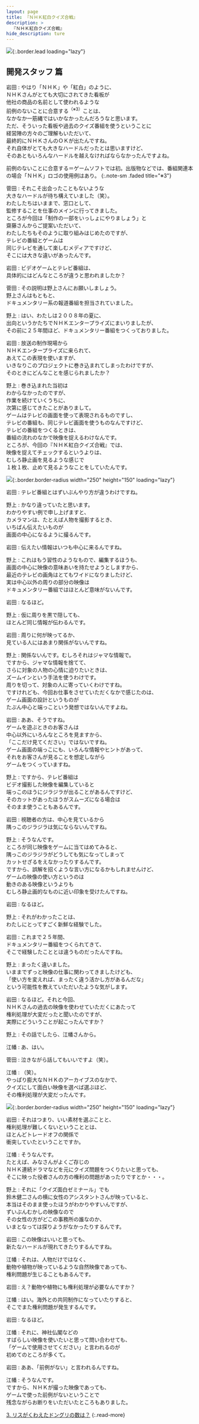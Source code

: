 ```yaml
---
layout: page
title: 『ＮＨＫ紅白クイズ合戦』
description: >
  『ＮＨＫ紅白クイズ合戦』
hide_description: ture
---
```


![](/interviews/jp/wii/rqij/vol2/img/mainvisual2.jpg){:.border.lead loading="lazy"}

## 開発スタッフ 篇

岩田
: やはり「ＮＨＫ」や「紅白」のように、<br>ＮＨＫさんがとても大切にされてきた看板が<br>他社の商品の名前として使われるような<br>前例のないことに合意する<sup>（※3）</sup>ことは、<br>なかなか一筋縄ではいかなかったんだろうなと思います。<br>ただ、そういった看板や過去のクイズ番組を使うということに<br>経営陣の方々のご理解もいただいて、<br>最終的にＮＨＫさんのＯＫが出たんですね。<br>それ自体がとても大きなハードルだったとは思いますけど、<br>そのあともいろんなハードルを越えなければならなかったんですよね。

前例のないことに合意する＝ゲームソフトでは初。出版物などでは、番組関連本の場合「ＮＨＫ」ロゴの使用例はあり。
{:.note-sm .faded title="※3"}

菅田
: それこそ出会ったこともないような<br>大きなハードルが待ち構えていました（笑）。<br>わたしたちはいままで、窓口として、<br>監修することを仕事のメインに行ってきました。<br>ところが今回は「制作の一部をいっしょにやりましょう」と<br>齋藤さんからご提案いただいて、<br>わたしたちもそのように取り組みはじめたのですが、<br>テレビの番組とゲームは<br>同じテレビを通して楽しむメディアですけど、<br>そこには大きな違いがあったんです。

岩田
: ビデオゲームとテレビ番組は、<br>具体的にはどんなところが違うと思われましたか？

菅田
: その説明は野上さんにお願いしましょう。<br>野上さんはもともと、<br>ドキュメンタリー系の報道番組を担当されていました。

野上
: はい、わたしは２００８年の夏に、<br>出向というかたちでＮＨＫエンタープライズにまいりましたが、<br>その前に２５年間ほど、ドキュメンタリー番組をつくっておりました。

岩田
: 放送の制作現場から<br>ＮＨＫエンタープライズに来られて、<br>あえてこの表現を使いますが、<br>いきなりこのプロジェクトに巻き込まれてしまったわけですが、<br>そのときにどんなことを感じられましたか？

野上
: 巻き込まれた当初は<br>わからなかったのですが、<br>作業を続けていくうちに、<br>次第に感じてきたことがありまして。<br>ゲームはテレビの画面を使って表現されるものですし、<br>テレビの番組も、同じテレビ画面を使うものなんですけど、<br>テレビの番組をつくるときは、<br>番組の流れのなかで映像を捉えるわけなんです。<br>ところが、今回の『ＮＨＫ紅白クイズ合戦』では、<br>映像を捉えてチェックするというよりは、<br>むしろ静止画を見るような感じで<br>１枚１枚、止めて見るようなことをしていたんです。

![](/interviews/jp/wii/rqij/vol2/img/photo6.jpg){:.border.border-radius width="250" height="150" loading="lazy"}

岩田
: テレビ番組とはずいぶんやり方が違うわけですね。

野上
: かなり違っていたと思います。<br>わかりやすい例で申し上げますと、<br>カメラマンは、たとえば人物を撮影するとき、<br>いちばん伝えたいものが<br>画面の中心になるように撮るんです。

岩田
: 伝えたい情報はいつも中心に来るんですね。

野上
: これはもう習性のようなもので、編集するほうも、<br>画面の中心に映像の意味あいを持たせようとしますから、<br>最近のテレビの画角はとてもワイドになりましたけど、<br>実は中心以外の周りの部分の映像は<br>ドキュメンタリー番組ではほとんど意味がないんです。

岩田
: なるほど。

野上
: 仮に周りを黒で隠しても、<br>ほとんど同じ情報が伝わるんです。

岩田
: 周りに何が映ってるか、<br>見ている人にはあまり関係がないんですね。

野上
: 関係ないんです。むしろそれはジャマな情報で。<br>ですから、ジャマな情報を捨てて、<br>さらに対象の人物の心情に迫りたいときは、<br>ズームインという手法を使うわけです。<br>周りを切って、対象の人に寄っていくわけですね。<br>ですけれども、今回お仕事をさせていただくなかで感じたのは、<br>ゲーム画面の設計というものが<br>たぶん中心と端っこという発想ではないんですよね。

岩田
: ああ、そうですね。<br>ゲームを遊ぶときのお客さんは<br>中心以外にいろんなところを見ますから、<br>「ここだけ見てください」ではないですね。<br>ゲーム画面の端っこにも、いろんな情報やヒントがあって、<br>それをお客さんが見ることを想定しながら<br>ゲームをつくっていますね。

野上
: ですから、テレビ番組は<br>ビデオ撮影した映像を編集していると<br>端っこのほうにジラジラが出ることがあるんですけど、<br>そのカットがあったほうがスムーズになる場合は<br>そのまま使うこともあるんです。

岩田
: 視聴者の方は、中心を見ているから<br>隅っこのジラジラは気にならないんですね。

野上
: そうなんです。<br>ところが同じ映像をゲームに当てはめてみると、<br>隅っこのジラジラがどうしても気になってしまって<br>カットせざるをえなかったりするんです。<br>ですから、誤解を招くような言い方になるかもしれませんけど、<br>ゲームの映像の使い方というのは<br>動きのある映像というよりも<br>むしろ静止画的なものに近い印象を受けたんですね。

岩田
: なるほど。

野上
: それがわかったことは、<br>わたしにとってすごく新鮮な経験でした。

岩田
: これまで２５年間、<br>ドキュメンタリー番組をつくられてきて、<br>そこで経験したこととは違うものだったんですね。

野上
: まったく違いました。<br>いままでずっと映像の仕事に関わってきましたけども、<br>「使い方を変えれば、まったく違う活かし方があるんだな」<br>という可能性を教えていただいたような気がします。

岩田
: なるほど。それと今回、<br>ＮＨＫさんの過去の映像を使わせていただくにあたって<br>権利処理が大変だったと聞いたのですが、<br>実際にどういうことが起こったんですか？

野上
: その話でしたら、江幡さんから。

江幡
: あ、はい。

菅田
: 泣きながら話してもいいですよ（笑）。

江幡
: （笑）。<br>やっぱり膨大なＮＨＫのアーカイブスのなかで、<br>クイズにして面白い映像を選べば選ぶほど、<br>その権利処理が大変だったんです。

![](/interviews/jp/wii/rqij/vol2/img/photo7.jpg){:.border.border-radius width="250" height="150" loading="lazy"}

岩田
: それはつまり、いい素材を選ぶことと、<br>権利処理が難しくないということとは、<br>ほとんどトレードオフの関係で<br>衝突していたということですか。

江幡
: そうなんです。<br>たとえば、みなさんがよくご存じの<br>ＮＨＫ連続ドラマなどを元にクイズ問題をつくりたいと思っても、<br>そこに映った役者さんの方の権利の問題があったりですとか・・・。

野上
: それに「クイズ面白ゼミナール」でも<br>鈴木健二さんの横に女性のアシスタントさんが映っていると、<br>本当はそのまま使ったほうがわかりやすいんですが、<br>ずいぶんむかしの映像なので<br>その女性の方がどこの事務所の誰なのか、<br>いまとなっては探りようがなかったりするんです。

岩田
: この映像はいいと思っても、<br>新たなハードルが現れてきたりするんですね。

江幡
: それは、人物だけではなく、<br>動物や植物が映っているような自然映像であっても、<br>権利問題が生じることもあるんです。

岩田
: え？動物や植物にも権利処理が必要なんですか？

江幡
: はい。海外との共同制作になっていたりすると、<br>そこでまた権利問題が発生するんです。

岩田
: なるほど。

江幡
: それに、神社仏閣などの<br>すばらしい映像を使いたいと思って問い合わせても、<br>「ゲームで使用させてください」と言われるのが<br>初めてのところが多くて。

岩田
: ああ、「前例がない」と言われるんですね。

江幡
: そうなんです。<br>ですから、ＮＨＫが撮った映像であっても、<br>ゲームで使った前例がないということで<br>残念ながらお断りをいただいたところもありました。

[3. リスがくわえたドングリの数は？](3.md)
{:.read-more}

